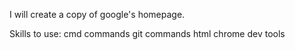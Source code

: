 I will create a copy of google's homepage.

Skills to use:
cmd commands
git commands
html
chrome dev tools